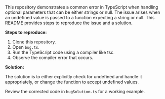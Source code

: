 This repository demonstrates a common error in TypeScript when handling optional parameters that can be either strings or null.  The issue arises when an undefined value is passed to a function expecting a string or null. This README provides steps to reproduce the issue and a solution.

**Steps to reproduce:**

1. Clone this repository.
2. Open `bug.ts`.
3. Run the TypeScript code using a compiler like tsc.
4. Observe the compiler error that occurs.

**Solution:**

The solution is to either explicitly check for undefined and handle it appropriately, or change the function to accept undefined values.

Review the corrected code in `bugSolution.ts` for a working example.